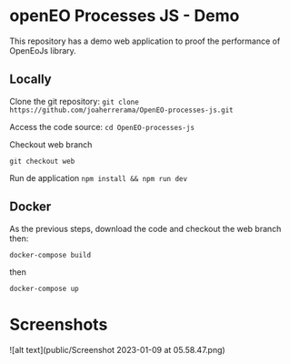 # openEO Processes JS - Demo

This repository has a demo web application to proof the performance of OpenEoJs library.

## Locally

Clone the git repository:
`git clone https://github.com/joaherrerama/OpenEO-processes-js.git`

Access the code source:
`cd OpenEO-processes-js`

Checkout web branch

`git checkout web`

Run de application
`npm install && npm run dev`

## Docker 

As the previous steps, download the code and checkout the web branch then:

`docker-compose build`

then

`docker-compose up`

# Screenshots

![alt text](public/Screenshot 2023-01-09 at 05.58.47.png)

